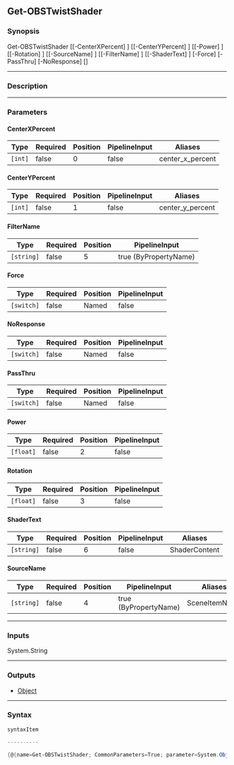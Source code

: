 Get-OBSTwistShader
------------------

### Synopsis

Get-OBSTwistShader [[-CenterXPercent] <int>] [[-CenterYPercent] <int>] [[-Power] <float>] [[-Rotation] <float>] [[-SourceName] <string>] [[-FilterName] <string>] [[-ShaderText] <string>] [-Force] [-PassThru] [-NoResponse] [<CommonParameters>]

---

### Description

---

### Parameters
#### **CenterXPercent**

|Type   |Required|Position|PipelineInput|Aliases         |
|-------|--------|--------|-------------|----------------|
|`[int]`|false   |0       |false        |center_x_percent|

#### **CenterYPercent**

|Type   |Required|Position|PipelineInput|Aliases         |
|-------|--------|--------|-------------|----------------|
|`[int]`|false   |1       |false        |center_y_percent|

#### **FilterName**

|Type      |Required|Position|PipelineInput        |
|----------|--------|--------|---------------------|
|`[string]`|false   |5       |true (ByPropertyName)|

#### **Force**

|Type      |Required|Position|PipelineInput|
|----------|--------|--------|-------------|
|`[switch]`|false   |Named   |false        |

#### **NoResponse**

|Type      |Required|Position|PipelineInput|
|----------|--------|--------|-------------|
|`[switch]`|false   |Named   |false        |

#### **PassThru**

|Type      |Required|Position|PipelineInput|
|----------|--------|--------|-------------|
|`[switch]`|false   |Named   |false        |

#### **Power**

|Type     |Required|Position|PipelineInput|
|---------|--------|--------|-------------|
|`[float]`|false   |2       |false        |

#### **Rotation**

|Type     |Required|Position|PipelineInput|
|---------|--------|--------|-------------|
|`[float]`|false   |3       |false        |

#### **ShaderText**

|Type      |Required|Position|PipelineInput|Aliases      |
|----------|--------|--------|-------------|-------------|
|`[string]`|false   |6       |false        |ShaderContent|

#### **SourceName**

|Type      |Required|Position|PipelineInput        |Aliases      |
|----------|--------|--------|---------------------|-------------|
|`[string]`|false   |4       |true (ByPropertyName)|SceneItemName|

---

### Inputs
System.String

---

### Outputs
* [Object](https://learn.microsoft.com/en-us/dotnet/api/System.Object)

---

### Syntax
```PowerShell
syntaxItem
```
```PowerShell
----------
```
```PowerShell
{@{name=Get-OBSTwistShader; CommonParameters=True; parameter=System.Object[]}}
```
